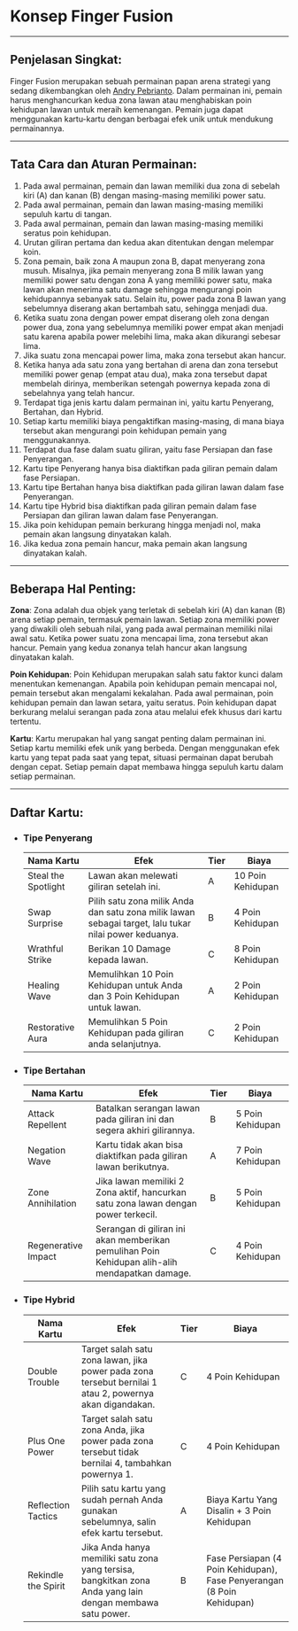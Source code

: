 # Konsep Finger Fusion

---

## Penjelasan Singkat:

Finger Fusion merupakan sebuah permainan papan arena strategi yang sedang dikembangkan oleh [Andry Pebrianto](https://github.com/andry-pebrianto). Dalam permainan ini, pemain harus menghancurkan kedua zona lawan atau menghabiskan poin kehidupan lawan untuk meraih kemenangan. Pemain juga dapat menggunakan kartu-kartu dengan berbagai efek unik untuk mendukung permainannya.

---

## Tata Cara dan Aturan Permainan:

1. Pada awal permainan, pemain dan lawan memiliki dua zona di sebelah kiri (A) dan kanan (B) dengan masing-masing memiliki power satu.
2. Pada awal permainan, pemain dan lawan masing-masing memiliki sepuluh kartu di tangan.
3. Pada awal permainan, pemain dan lawan masing-masing memiliki seratus poin kehidupan.
4. Urutan giliran pertama dan kedua akan ditentukan dengan melempar koin.
5. Zona pemain, baik zona A maupun zona B, dapat menyerang zona musuh. Misalnya, jika pemain menyerang zona B milik lawan yang memiliki power satu dengan zona A yang memiliki power satu, maka lawan akan menerima satu damage sehingga mengurangi poin kehidupannya sebanyak satu. Selain itu, power pada zona B lawan yang sebelumnya diserang akan bertambah satu, sehingga menjadi dua.
6. Ketika suatu zona dengan power empat diserang oleh zona dengan power dua, zona yang sebelumnya memiliki power empat akan menjadi satu karena apabila power melebihi lima, maka akan dikurangi sebesar lima.
7. Jika suatu zona mencapai power lima, maka zona tersebut akan hancur.
8. Ketika hanya ada satu zona yang bertahan di arena dan zona tersebut memiliki power genap (empat atau dua), maka zona tersebut dapat membelah dirinya, memberikan setengah powernya kepada zona di sebelahnya yang telah hancur.
9. Terdapat tiga jenis kartu dalam permainan ini, yaitu kartu Penyerang, Bertahan, dan Hybrid.
10. Setiap kartu memiliki biaya pengaktifkan masing-masing, di mana biaya tersebut akan mengurangi poin kehidupan pemain yang menggunakannya.
11. Terdapat dua fase dalam suatu giliran, yaitu fase Persiapan dan fase Penyerangan.
12. Kartu tipe Penyerang hanya bisa diaktifkan pada giliran pemain dalam fase Persiapan.
13. Kartu tipe Bertahan hanya bisa diaktifkan pada giliran lawan dalam fase Penyerangan.
14. Kartu tipe Hybrid bisa diaktifkan pada giliran pemain dalam fase Persiapan dan giliran lawan dalam fase Penyerangan.
15. Jika poin kehidupan pemain berkurang hingga menjadi nol, maka pemain akan langsung dinyatakan kalah.
16. Jika kedua zona pemain hancur, maka pemain akan langsung dinyatakan kalah.

---

## Beberapa Hal Penting:

**Zona**:
Zona adalah dua objek yang terletak di sebelah kiri (A) dan kanan (B) arena setiap pemain, termasuk pemain lawan. Setiap zona memiliki power yang diwakili oleh sebuah nilai, yang pada awal permainan memiliki nilai awal satu. Ketika power suatu zona mencapai lima, zona tersebut akan hancur. Pemain yang kedua zonanya telah hancur akan langsung dinyatakan kalah.

**Poin Kehidupan**:
Poin Kehidupan merupakan salah satu faktor kunci dalam menentukan kemenangan. Apabila poin kehidupan pemain mencapai nol, pemain tersebut akan mengalami kekalahan. Pada awal permainan, poin kehidupan pemain dan lawan setara, yaitu seratus. Poin kehidupan dapat berkurang melalui serangan pada zona atau melalui efek khusus dari kartu tertentu.

**Kartu**:
Kartu merupakan hal yang sangat penting dalam permainan ini. Setiap kartu memiliki efek unik yang berbeda. Dengan menggunakan efek kartu yang tepat pada saat yang tepat, situasi permainan dapat berubah dengan cepat. Setiap pemain dapat membawa hingga sepuluh kartu dalam setiap permainan.

---

## Daftar Kartu:

- ### Tipe Penyerang

  | Nama Kartu          | Efek                                                                                                  | Tier | Biaya             |
  | ------------------- | ----------------------------------------------------------------------------------------------------- | ---- | ----------------- |
  | Steal the Spotlight | Lawan akan melewati giliran setelah ini.                                                              | A    | 10 Poin Kehidupan |
  | Swap Surprise       | Pilih satu zona milik Anda dan satu zona milik lawan sebagai target, lalu tukar nilai power keduanya. | B    | 4 Poin Kehidupan  |
  | Wrathful Strike     | Berikan 10 Damage kepada lawan.                                                                       | C    | 8 Poin Kehidupan  |
  | Healing Wave        | Memulihkan 10 Poin Kehidupan untuk Anda dan 3 Poin Kehidupan untuk lawan.                             | A    | 2 Poin Kehidupan  |
  | Restorative Aura    | Memulihkan 5 Poin Kehidupan pada giliran anda selanjutnya.                                            | C    | 2 Poin Kehidupan  |

- ### Tipe Bertahan

  | Nama Kartu          | Efek                                                                                           | Tier | Biaya            |
  | ------------------- | ---------------------------------------------------------------------------------------------- | ---- | ---------------- |
  | Attack Repellent    | Batalkan serangan lawan pada giliran ini dan segera akhiri gilirannya.                         | B    | 5 Poin Kehidupan |
  | Negation Wave       | Kartu tidak akan bisa diaktifkan pada giliran lawan berikutnya.                                | A    | 7 Poin Kehidupan |
  | Zone Annihilation   | Jika lawan memiliki 2 Zona aktif, hancurkan satu zona lawan dengan power terkecil.             | B    | 5 Poin Kehidupan |
  | Regenerative Impact | Serangan di giliran ini akan memberikan pemulihan Poin Kehidupan alih-alih mendapatkan damage. | C    | 4 Poin Kehidupan |

- ### Tipe Hybrid

  | Nama Kartu          | Efek                                                                                                       | Tier | Biaya                                                                  |
  | ------------------- | ---------------------------------------------------------------------------------------------------------- | ---- | ---------------------------------------------------------------------- |
  | Double Trouble      | Target salah satu zona lawan, jika power pada zona tersebut bernilai 1 atau 2, powernya akan digandakan.   | C    | 4 Poin Kehidupan                                                       |
  | Plus One Power      | Target salah satu zona Anda, jika power pada zona tersebut tidak bernilai 4, tambahkan powernya 1.         | C    | 4 Poin Kehidupan                                                       |
  | Reflection Tactics  | Pilih satu kartu yang sudah pernah Anda gunakan sebelumnya, salin efek kartu tersebut.                     | A    | Biaya Kartu Yang Disalin + 3 Poin Kehidupan                            |
  | Rekindle the Spirit | Jika Anda hanya memiliki satu zona yang tersisa, bangkitkan zona Anda yang lain dengan membawa satu power. | B    | Fase Persiapan (4 Poin Kehidupan), Fase Penyerangan (8 Poin Kehidupan) |
